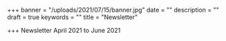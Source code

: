 +++
banner = "/uploads/2021/07/15/banner.jpg"
date = ""
description = ""
draft = true
keywords = ""
title = "Newsletter"

+++
Newsletter April 2021 to June 2021